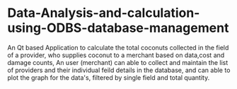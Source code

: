 # Data-Analysis-and-calculation-using-ODBS-database-management
An Qt based Application to calculate the total coconuts collected in the field of a provider, who supplies coconut to a merchant based on data,cost and damage counts, An user (merchant) can able to collect and maintain the list of providers and their individual feild details in the database, and can able to plot the graph for the data's, filtered by single field and total quantity.
